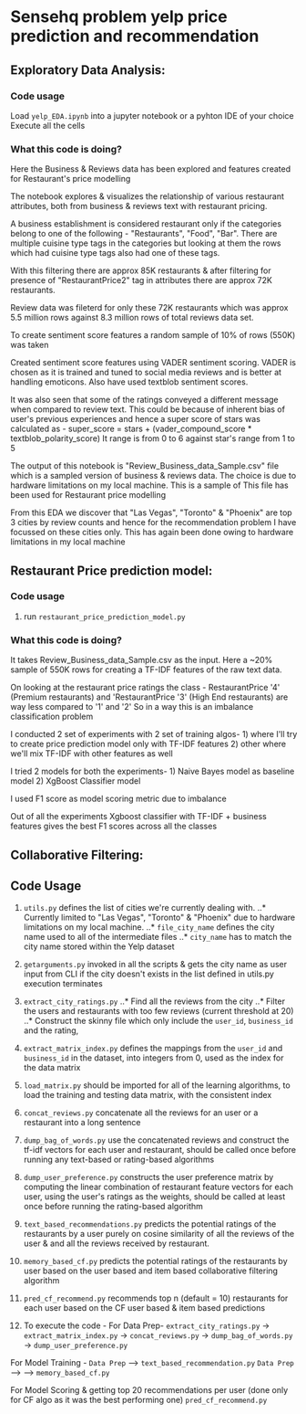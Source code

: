 # Sensehq problem yelp price prediction and recommendation

## Exploratory Data Analysis:

### Code usage
Load `yelp_EDA.ipynb` into a jupyter notebook or a pyhton IDE of your choice
Execute all the cells

### What this code is doing?
Here the Business & Reviews data has been explored and features created for 
Restaurant's price modelling

The notebook explores & visualizes the relationship of various restaurant attributes,
both from business & reviews text with restaurant pricing.

A business establishment is considered restaurant only if the categories belong to 
one of the following - "Restaurants", "Food", "Bar". There are multiple cuisine type
tags in the categories but looking at them the rows which had cuisine type tags also 
had one of these tags. 

With this filtering there are approx 85K restaurants & after filtering for presence of 
"RestaurantPrice2" tag in attributes there are approx 72K restaurants.

Review data was fileterd for only these 72K restaurants which was approx 5.5 million rows
against 8.3 million rows of total reviews data set.

To create sentiment score features a random sample of 10% of rows (550K) was taken

Created sentiment score  features using VADER sentiment scoring. VADER is chosen as it 
is trained and tuned to social media reviews and is better at handling emoticons.
Also have used textblob sentiment scores. 

It was also seen that some of the ratings conveyed a different message when compared
to review text. This could be because of inherent bias of user's previous experiences
and hence a super score of stars was calculated as -
super_score = stars + (vader_compound_score * textblob_polarity_score)
It range is from 0 to 6 against star's range from 1 to 5

The output of this notebook is "Review_Business_data_Sample.csv" file which is a 
sampled version of business & reviews data. The choice is due to hardware
limitations on my local machine. This is a sample of 
This file has been used for Restaurant price modelling

From this EDA we discover that "Las Vegas", "Toronto" & "Phoenix" are top 3 cities 
by review counts and hence for the recommendation problem I have focussed on
these cities only. This has again been done owing to hardware limitations in 
my local machine


## Restaurant Price prediction model:

### Code usage
1. run `restaurant_price_prediction_model.py`

### What this code is doing?
It takes Review_Business_data_Sample.csv as the input. 
Here a ~20% sample of 550K rows for creating a TF-IDF features 
of the raw text data.

On looking at the restaurant price ratings the class - 
RestaurantPrice '4' (Premium restaurants) and 'RestaurantPrice '3' (High End restaurants)
are way less compared to '1' and '2' 
So in a way this is an imbalance classification problem

I conducted 2 set of experiments with 2 set of training algos-
    1) where I'll try to create price prediction model only with TF-IDF features
    2) other where we'll mix TF-IDF with other features as well
    
I tried 2 models for both the experiments-
    1) Naive Bayes model as baseline model
    2) XgBoost Classifier model 
    
I used F1 score as model scoring metric due to imbalance 

Out of all the experiments Xgboost classifier with TF-IDF + business features
gives the best F1 scores across all the classes 


## Collaborative Filtering:

## Code Usage

1. `utils.py` defines the list of  cities  we're currently dealing with. 
..*  Currently limited to "Las Vegas", "Toronto" & "Phoenix" due to hardware limitations on my local machine.
..* `file_city_name` defines the city name used to all of the intermediate files
..* `city_name` has to match the city name stored within the Yelp dataset

2. `getarguments.py` invoked in all the scripts & gets  the city name as user input from CLI
    if the city doesn't exists in the list defined in utils.py execution terminates

3. `extract_city_ratings.py` 
..* Find all the reviews from the city
..* Filter the users and restaurants with too few reviews (current threshold at 20)
..* Construct the skinny file which only include the `user_id`, `business_id` and the rating, 

4. `extract_matrix_index.py` defines the mappings from the `user_id` and `business_id` in the dataset, into integers from 0, used as the index for the data matrix

5. `load_matrix.py` should be imported for all of the learning algorithms, to load the training and testing data matrix, with the consistent index

6. `concat_reviews.py` concatenate all the reviews for an user or a restaurant into a long sentence

7. `dump_bag_of_words.py` use the concatenated reviews and construct the tf-idf vectors for each user and restaurant, should be called once before running any text-based or rating-based algorithms

8. `dump_user_preference.py` constructs the user preference matrix by computing the linear combination of restaurant feature vectors for each user, using the user's ratings as the weights, should be called at least once before running the rating-based algorithm

9. `text_based_recommendations.py` predicts the potential ratings of the restaurants by a user  purely on cosine similarity  of all the reviews  of the user & and all the reviews received by restaurant.

10. `memory_based_cf.py` predicts the potential ratings of the restaurants by user based on the user based and item based collaborative 
filtering algorithm

11. `pred_cf_recommend.py` recommends top n (default = 10) restaurants for each user based on the CF user based & item based predictions 

12. To execute the code -
For Data Prep-
 `extract_city_ratings.py` <City Name> -> `extract_matrix_index.py` <City Name> -> `concat_reviews.py` <City Name> -> `dump_bag_of_words.py` <City Name> -> `dump_user_preference.py` <City Name>

 For Model Training -
 `Data Prep` --> `text_based_recommendation.py` <City Name>
 `Data Prep` --> --> `memory_based_cf.py` <City Name>

For Model Scoring & getting top 20 recommendations per user (done only for CF algo as it was the best performing one)
`pred_cf_recommend.py` <City Name>